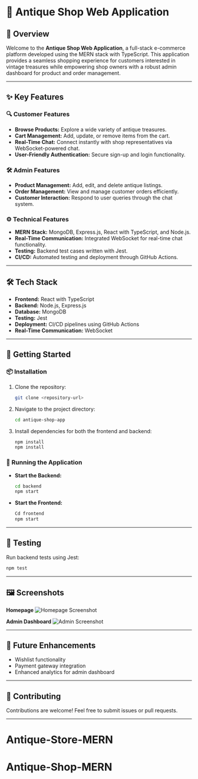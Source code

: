 # 🏺 Antique Shop Web Application

## 📖 Overview
Welcome to the **Antique Shop Web Application**, a full-stack e-commerce platform developed using the MERN stack with TypeScript. This application provides a seamless shopping experience for customers interested in vintage treasures while empowering shop owners with a robust admin dashboard for product and order management.

---

## ✨ Key Features

### 🔍 Customer Features
- **Browse Products:** Explore a wide variety of antique treasures.
- **Cart Management:** Add, update, or remove items from the cart.
- **Real-Time Chat:** Connect instantly with shop representatives via WebSocket-powered chat.
- **User-Friendly Authentication:** Secure sign-up and login functionality.

### 🛠️ Admin Features
- **Product Management:** Add, edit, and delete antique listings.
- **Order Management:** View and manage customer orders efficiently.
- **Customer Interaction:** Respond to user queries through the chat system.

### ⚙️ Technical Features
- **MERN Stack:** MongoDB, Express.js, React with TypeScript, and Node.js.
- **Real-Time Communication:** Integrated WebSocket for real-time chat functionality.
- **Testing:** Backend test cases written with Jest.
- **CI/CD:** Automated testing and deployment through GitHub Actions.

---

## 🛠️ Tech Stack

- **Frontend:** React with TypeScript
- **Backend:** Node.js, Express.js
- **Database:** MongoDB
- **Testing:** Jest
- **Deployment:** CI/CD pipelines using GitHub Actions
- **Real-Time Communication:** WebSocket

---

## 🚀 Getting Started

### 📦 Installation
1. Clone the repository:
   ```bash
   git clone <repository-url>
   ```
2. Navigate to the project directory:
   ```bash
   cd antique-shop-app
   ```
3. Install dependencies for both the frontend and backend:
   ```bash
   npm install
   npm install
   ```

### 🏃 Running the Application
- **Start the Backend:**
   ```bash
   cd backend
   npm start
   ```
- **Start the Frontend:**
   ```bash
   Cd frontend
   npm start
   ```

---

## 🧪 Testing
Run backend tests using Jest:
```bash
npm test
```

---

## 🖼️ Screenshots

**Homepage**
![Homepage Screenshot](../Antique%20Store/imges/Home%20page%20auntique%20shop.png)

**Admin Dashboard**
![Admin Screenshot](../Antique%20Store/imges/Admin%20dash.png)

---

## 🚧 Future Enhancements
- Wishlist functionality
- Payment gateway integration
- Enhanced analytics for admin dashboard

---

## 🤝 Contributing
Contributions are welcome! Feel free to submit issues or pull requests.

---


# Antique-Store-MERN
# Antique-Shop-MERN
